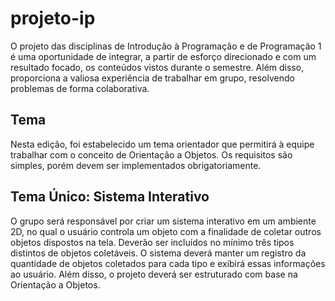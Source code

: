 # projeto-ip
O projeto das disciplinas de Introdução à Programação e de Programação 1 é uma oportunidade de integrar, a partir de esforço direcionado e com um resultado focado, os conteúdos vistos durante o semestre. Além disso, proporciona a valiosa experiência de trabalhar em grupo, resolvendo problemas de forma colaborativa.

## Tema

Nesta edição, foi estabelecido um tema orientador que permitirá à equipe trabalhar com o conceito de Orientação a Objetos. Os requisitos são simples, porém devem ser implementados obrigatoriamente.

## Tema Único: Sistema Interativo

O grupo será responsável por criar um sistema interativo em um ambiente 2D, no qual o usuário controla um objeto com a finalidade de coletar outros objetos dispostos na tela. Deverão ser incluídos no mínimo três tipos distintos de objetos coletáveis. O sistema deverá manter um registro da quantidade de objetos coletados para cada tipo e exibirá essas informações ao usuário. Além disso, o projeto deverá ser estruturado com base na Orientação a Objetos.
